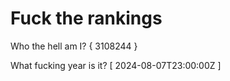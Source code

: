 # Fuck the rankings

Who the hell am I?
{ 3108244 }

What fucking year is it?
[ 2024-08-07T23:00:00Z ]
